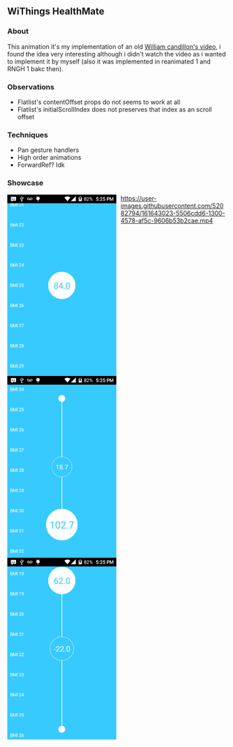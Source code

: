 ## WiThings HealthMate

### About
This animation it's my implementation of an old [William candillon's video](https://www.youtube.com/watch?v=AZPc-aeYkSY&t=478s), i found the idea very interesting although i didn't watch the video as i wanted to implement it by myself (also it was implemented in reanimated 1 and RNGH 1 bakc then).

### Observations
- Flatlist's contentOffset props do not seems to work at all
- Flatlist's initialScrollIndex does not preserves that index as an scroll offset

### Techniques
- Pan gesture handlers
- High order animations
- ForwardRef? Idk

### Showcase
[<img style="float: left; margin-right: 10px" width="250px" src="./assets/md/one.png" alt="Untouched slider">]("")
<img style="float: left; margin-right: 10px" width="250px" src="./assets/md/two.png" alt="Touched slider">
<img style="float: left; margin-right: 10px" width="250px" src="./assets/md/three.png" alt="Touched slider">

https://user-images.githubusercontent.com/52082794/161643023-5506cdd6-1300-4578-af5c-9606b53b2cae.mp4